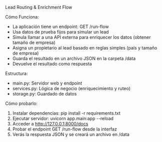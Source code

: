 Lead Routing & Enrichment Flow

Cómo Funciona:  
- La aplicación tiene un endpoint: GET /run-flow  
- Usa datos de prueba fijos para simular un lead  
- Simula llamar a una API externa para enriquecer los datos (obtener tamaño de empresa)  
- Asigna un propietario al lead basado en reglas simples (país y tamaño de empresa)  
- Guarda el resultado en un archivo JSON en la carpeta /data  
- Devuelve el resultado como respuesta  

Estructura:  
- main.py: Servidor web y endpoint  
- services.py: Lógica de negocio (enriquecimiento y ruteo)  
- storage.py: Guardado de datos  

Cómo probarlo:  
1. Instalar dependencias: pip install -r requirements.txt  
2. Ejecutar servidor: uvicorn app.main:app --reload  
3. Acceder a http://127.0.0.1:8000/docs  
4. Probar el endpoint GET /run-flow desde la interfaz  
5. Verás la respuesta JSON y se creará un archivo en /data  